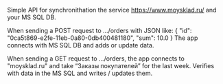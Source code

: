 Simple API for synchronithation the service https://www.moysklad.ru/ and your MS SQL DB. 

When sending a POST request to .../orders with JSON like:
{
"id": "0ca5t869-e2fe-11eb-0a80-0db400481180",
"sum": 10.0
}
The app connects with MS SQL DB and adds or update data.

When sending a GET request to .../orders, the app connects to "moysklad.ru" and take “Заказы покупателей” for the last week. Verifies with data in the MS SQL and writes / updates them.
